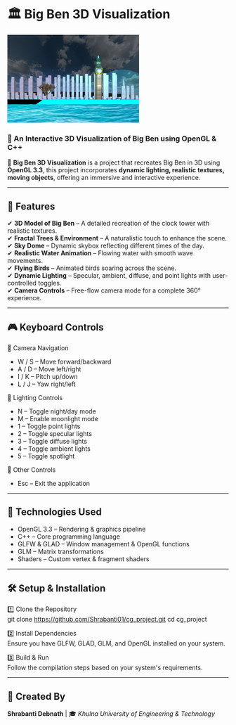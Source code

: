 # 🏛️ Big Ben 3D Visualization  

<img src="assets/bigben.png" alt="Big Ben 3D" width="300" height="200"/>

### 🎨 An Interactive 3D Visualization of Big Ben using OpenGL & C++  

🚀 **Big Ben 3D Visualization** is a project that recreates Big Ben in 3D using **OpenGL 3.3**, this project incorporates **dynamic lighting, realistic textures, moving objects**, offering an immersive and interactive experience.  

---


## 📌 Features  

✔ **3D Model of Big Ben** – A detailed recreation of the clock tower with realistic textures.  
✔ **Fractal Trees & Environment** – A naturalistic touch to enhance the scene.  
✔ **Sky Dome** – Dynamic skybox reflecting different times of the day.  
✔ **Realistic Water Animation** – Flowing water with smooth wave movements.  
✔ **Flying Birds** – Animated birds soaring across the scene.  
✔ **Dynamic Lighting** – Specular, ambient, diffuse, and point lights with user-controlled toggles.  
✔ **Camera Controls** – Free-flow camera mode for a complete 360° experience.  

---

## 🎮 Keyboard Controls  

🔹 Camera Navigation  
- W / S – Move forward/backward  
- A / D – Move left/right  
- I / K – Pitch up/down  
- L / J – Yaw right/left  

🔹 Lighting Controls  
- N – Toggle night/day mode  
- M – Enable moonlight mode  
- 1 – Toggle point lights  
- 2 – Toggle specular lights  
- 3 – Toggle diffuse lights  
- 4 – Toggle ambient lights  
- 5 – Toggle spotlight  

🔹 Other Controls  
- Esc – Exit the application

---

## 🔧 Technologies Used  

- OpenGL 3.3 – Rendering & graphics pipeline  
- C++ – Core programming language  
- GLFW & GLAD – Window management & OpenGL functions  
- GLM – Matrix transformations  
- Shaders – Custom vertex & fragment shaders
  
---
## 🛠️ Setup & Installation

1️⃣ Clone the Repository  
git clone https://github.com/Shrabanti01/cg_project.git
cd cg_project 

2️⃣ Install Dependencies  
Ensure you have GLFW, GLAD, GLM, and OpenGL installed on your system.  

3️⃣ Build & Run  
Follow the compilation steps based on your system's requirements.  


---
## 🚀 Created By  
**Shrabanti Debnath** | 🎓 *Khulna University of Engineering & Technology*  
